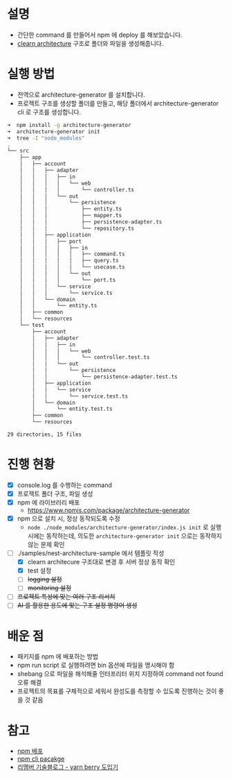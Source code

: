 # 설명

- 간단한 command 를 만들어서 npm 에 deploy 를 해보았습니다.
- [clearn architecture](https://github.com/developer-shkim/study/tree/main/clean-architecture) 구조로 폴더와 파일을 생성해줍니다.

# 실행 방법

- 전역으로 architecture-generator 를 설치합니다.
- 프로젝트 구조를 생성할 폴더를 만들고, 해당 폴더에서 architecture-generator cli 로 구조를 생성합니다.

```sh
➜  npm install -g architecture-generator
➜  architecture-generator init
➜  tree -I "node_modules"
.
└── src
    ├── app
    │   ├── account
    │   │   ├── adapter
    │   │   │   ├── in
    │   │   │   │   └── web
    │   │   │   │       └── controller.ts
    │   │   │   └── out
    │   │   │       └── persistence
    │   │   │           ├── entity.ts
    │   │   │           ├── mapper.ts
    │   │   │           ├── persistence-adapter.ts
    │   │   │           └── repository.ts
    │   │   ├── application
    │   │   │   ├── port
    │   │   │   │   ├── in
    │   │   │   │   │   ├── command.ts
    │   │   │   │   │   ├── query.ts
    │   │   │   │   │   └── usecase.ts
    │   │   │   │   └── out
    │   │   │   │       └── port.ts
    │   │   │   └── service
    │   │   │       └── service.ts
    │   │   └── domain
    │   │       └── entity.ts
    │   ├── common
    │   └── resources
    └── test
        ├── account
        │   ├── adapter
        │   │   ├── in
        │   │   │   └── web
        │   │   │       └── controller.test.ts
        │   │   └── out
        │   │       └── persistence
        │   │           └── persistence-adapter.test.ts
        │   ├── application
        │   │   └── service
        │   │       └── service.test.ts
        │   └── domain
        │       └── entity.test.ts
        ├── common
        └── resources

29 directories, 15 files
```

# 진행 현황

- [x] console.log 를 수행하는 command
- [x] 프로젝트 폴더 구조, 파일 생성
- [x] npm 에 라이브러리 배포
  - https://www.npmjs.com/package/architecture-generator
- [x] npm 으로 설치 시, 정상 동작되도록 수정
  - `node ./node_modules/architecture-generator/index.js init` 로 실행시에는 동작하는데, 의도한 `architecture-generator init` 으로는 동작하지 않는 문제 확인
- [ ] ./samples/nest-architecture-sample 에서 템플릿 작성
  - [x] clearn architecure 구조대로 변경 후 서버 정상 동작 확인
  - [x] test 설정
  - [ ] ~~logging 설정~~
  - [ ] ~~monitoring 설정~~
- [ ] ~~프로젝트 특성에 맞는 여러 구조 리서치~~
- [ ] ~~AI 를 활용한 용도에 맞는 구조 설정 명령어 생성~~

# 배운 점

- 패키지를 npm 에 배포하는 방법
- npm run script 로 실행하려면 bin 옵션에 파일을 명시해야 함
- shebang 으로 파일을 해석해줄 인터프리터 위치 지정하여 command not found 오류 해결
- 프로젝트의 목표를 구체적으로 세워서 완성도를 측정할 수 있도록 진행하는 것이 좋을 것 같음

# 참고

- [npm 배포](https://www.freecodecamp.org/news/how-to-create-and-publish-your-first-npm-package/)
- [npm cli pacakge](https://blog.npmjs.org/post/118810260230/building-a-simple-command-line-tool-with-npm.html)
- [리멤버 기술블로그 - yarn berry 도입기](https://blog.dramancompany.com/2023/02/%EB%A6%AC%EB%A9%A4%EB%B2%84-%EC%9B%B9-%EC%84%9C%EB%B9%84%EC%8A%A4-%EC%A2%8C%EC%B6%A9%EC%9A%B0%EB%8F%8C-yarn-berry-%EB%8F%84%EC%9E%85%EA%B8%B0/)

